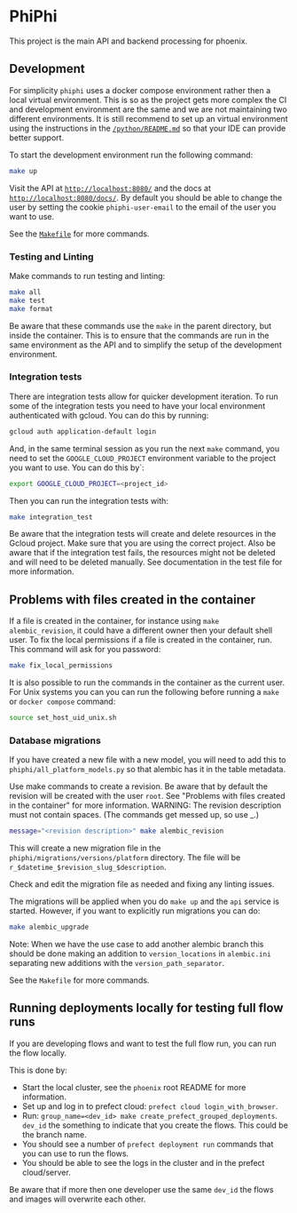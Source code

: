 # PhiPhi

This project is the main API and backend processing for phoenix.

## Development

For simplicity `phiphi` uses a docker compose environment rather then a local virtual environment.
This is so as the project gets more complex the CI and development environment are the same and we
are not maintaining two different environments. It is still recommend to set up an virtual
environment using the instructions in the [`/python/README.md`](/python/README.md) so that your IDE
can provide better support.

To start the development environment run the following command:
```bash
make up
```

Visit the API at [`http://localhost:8080/`](http://localhost:8080/) and the docs at
[`http://localhost:8080/docs/`](http://localhost:8080/docs/). By default you should be able to
change the user by setting the cookie `phiphi-user-email` to the email of the user you want to use.

See the [`Makefile`](Makefile) for more commands.

### Testing and Linting

Make commands to run testing and linting:
```bash
make all
make test
make format
```

Be aware that these commands use the `make` in the parent directory, but inside the container. This
is to ensure that the commands are run in the same environment as the API and to simplify the setup
of the development environment.

### Integration tests

There are integration tests allow for quicker development iteration. To run some of the integration
tests you need to have your local environment authenticated with gcloud. You can do this by
running:
```bash
gcloud auth application-default login
```

And, in the same terminal session as you run the next `make` command, you need to set the
`GOOGLE_CLOUD_PROJECT` environment variable to the project you want to use. You can do this by`:
```bash
export GOOGLE_CLOUD_PROJECT=<project_id>
```

Then you can run the integration tests with:
```bash
make integration_test
```

Be aware that the integration tests will create and delete resources in the Gcloud project. Make
sure that you are using the correct project. Also be aware that if the integration test fails, the
resources might not be deleted and will need to be deleted manually. See documentation in the test
file for more information.

## Problems with files created in the container

If a file is created in the container, for instance using `make alembic_revision`, it could have a
different owner then your default shell user. To fix the local permissions if a file is created in
the container, run. This command will ask for you password:
```bash
make fix_local_permissions
```

It is also possible to run the commands in the container as the current user. For Unix systems
you can you can run the following before running a `make` or `docker compose` command:
```bash
source set_host_uid_unix.sh
```

### Database migrations

If you have created a new file with a new model, you will need to add this to
`phiphi/all_platform_models.py` so that alembic has it in the table metadata.

Use make commands to create a revision. Be aware that by default the revision will be created with
the user `root`. See "Problems with files created in the container" for more information.
WARNING: The revision description must not contain spaces. (The commands get messed up, so use _.)
```bash
message="<revision description>" make alembic_revision
```

This will create a new migration file in the `phiphi/migrations/versions/platform` directory. The
file will be `r_$datetime_$revision_slug_$description`.

Check and edit the migration file as needed and fixing any linting issues.

The migrations will be applied when you do `make up` and the `api` service is started. However, if
you want to explicitly run migrations you can do:
```bash
make alembic_upgrade
```

Note: When we have the use case to add another alembic branch this should be done making an
addition to `version_locations` in `alembic.ini` separating new additions with the
`version_path_separator`.

See the `Makefile` for more commands.

## Running deployments locally for testing full flow runs

If you are developing flows and want to test the full flow run, you can run the flow locally.

This is done by:

- Start the local cluster, see the `phoenix` root README for more information.
- Set up and log in to prefect cloud: `prefect cloud login_with_browser`.
- Run: `group_name=<dev_id> make create_prefect_grouped_deployments`. `dev_id` the something
  to indicate that you create the flows. This could be the branch name.
- You should see a number of `prefect deployment run` commands that you can use to run the flows.
- You should be able to see the logs in the cluster and in the prefect cloud/server.

Be aware that if more then one developer use the same `dev_id` the flows and images will overwrite
each other.
